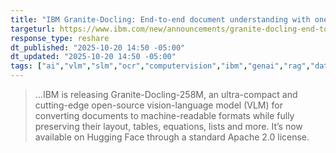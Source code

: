 ```yaml
---
title: "IBM Granite-Docling: End-to-end document understanding with one tiny model"
targeturl: https://www.ibm.com/new/announcements/granite-docling-end-to-end-document-conversion
response_type: reshare
dt_published: "2025-10-20 14:50 -05:00"
dt_updated: "2025-10-20 14:50 -05:00"
tags: ["ai","vlm","slm","ocr","computervision","ibm","genai","rag","dataprocessing","etl"]
---
```


> ...IBM is releasing Granite-Docling-258M, an ultra-compact and cutting-edge open-source vision-language model (VLM) for converting documents to machine-readable formats while fully preserving their layout, tables, equations, lists and more. It’s now available on Hugging Face through a standard Apache 2.0 license.